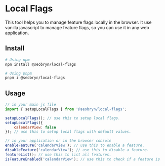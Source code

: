 # Local Flags

This tool helps you to manage feature flags locally in the browser. It use vanilla javascript to manage feature flags, so you can use it in any web application.

## Install

```bash
# Using npm
npm install @seobryn/local-flags

# Using pnpm
pnpm i @seobryn/local-flags
```

## Usage

```js
// in your main js file
import { setupLocalFlags } from '@seobryn/local-flags';

setupLocalFlags(); // use this to setup local flags.
setupLocalFlags({
    calendarView: false
}); // use this to setup local flags with default values.
```

```js
// in your application or in the browser console
enableFeature('calendarView'); // use this to enable a feature.
disableFeature('calendarView'); // use this to disable a feature.
featureList(); // use this to list all features.
isFeatureEnabled('calendarView'); // use this to check if a feature is enabled.
```